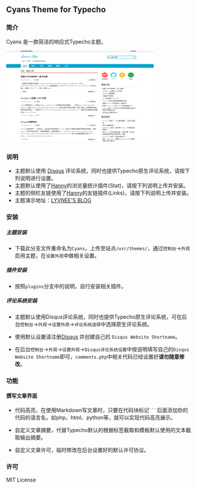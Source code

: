 ## Cyans Theme for Typecho

### 简介

Cyans 是一款简洁的响应式Typecho主题。

![Cyans预览图](./screenshot.png)

### 说明

- 主题默认使用 [Disqus][1] 评论系统，同时也提供Typecho原生评论系统，请按下列说明进行设置。
- 主题默认使用了[Hanny][2]的浏览量统计插件(Stat)，请按下列说明上传并安装。
- 主题的侧栏友链使用了[Hanny][2]的友链插件(Links)，请按下列说明上传并安装。
- 主题演示地址：[LYVNEE'S BLOG][3]

### 安装

##### 主题安装

- 下载此分支文件重命名为`Cyans`，上传至站点`/usr/themes/`，通过`控制台`->`外观`启用主题，在`设置外观`中做相关设置。

##### 插件安装

- 按照`plugins`分支中的说明，自行安装相关插件。

##### 评论系统安装

- 主题默认使用Disqus评论系统，同时也提供Typecho原生评论系统，可在后台`控制台`->`外观`->`设置外观`->`评论系统选择`中选择原生评论系统。

- 使用默认设置请注册[Disqus][1] 并创建自己的 `Disqus Website Shortname`。

- 在后台`控制台`->`外观`->`设置外观`->`Disqus评论系统设置`中按说明填写自己的`Disqus Website Shortname`即可，`comments.php`中相关代码已经设置好**请勿随意修改**。

### 功能

#### 撰写文章界面

- 代码高亮，在使用Markdown写文章时，只要在代码块标记` ``` `后面添加你的代码的语言名，如php、html、python等，就可以实现代码高亮展示。

- 自定义文章摘要，代替Typecho默认的根据<!--more-->标签截取和模板默认使用的文本截取输出摘要。

- 自定义文章许可，临时修改在后台设置好的默认许可协议。

### 许可

MIT License

[1]: https://disqus.com/
[2]: http://www.imhan.com
[3]: https://lyvnee.com/
